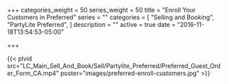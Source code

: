+++
categories_weight = 50
series_weight = 50
title = "Enroll Your Customers in Preferred"
series = ""
categories = [
  "Selling and Booking",
  "PartyLite Preferred",
]
description = ""
active = true
date = "2016-11-18T13:54:53-05:00"

+++

{{< plvid src="LC_Main_Sell_And_Book/Sell/Partylite_Preferred/Preferred_Guest_Order_Form_CA.mp4" poster="images/preferred-enroll-customers.jpg" >}}

